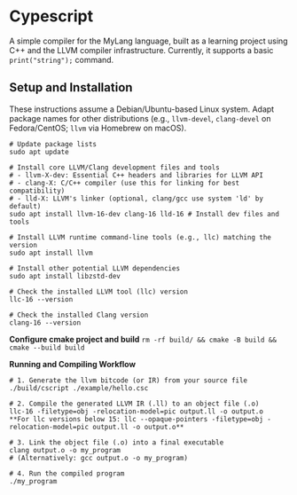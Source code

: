 # Cypescript

A simple compiler for the MyLang language, built as a learning project using C++ and the LLVM compiler infrastructure. Currently, it supports a basic `print("string");` command.

## Setup and Installation

These instructions assume a Debian/Ubuntu-based Linux system. Adapt package names for other distributions (e.g., `llvm-devel`, `clang-devel` on Fedora/CentOS; `llvm` via Homebrew on macOS).

```
# Update package lists
sudo apt update

# Install core LLVM/Clang development files and tools
# - llvm-X-dev: Essential C++ headers and libraries for LLVM API
# - clang-X: C/C++ compiler (use this for linking for best compatibility)
# - lld-X: LLVM's linker (optional, clang/gcc use system 'ld' by default)
sudo apt install llvm-16-dev clang-16 lld-16 # Install dev files and tools

# Install LLVM runtime command-line tools (e.g., llc) matching the version
sudo apt install llvm

# Install other potential LLVM dependencies
sudo apt install libzstd-dev

# Check the installed LLVM tool (llc) version
llc-16 --version

# Check the installed Clang version
clang-16 --version
```

**Configure cmake project and build**
```rm -rf build/ && cmake -B build && cmake --build build```

**Running and Compiling Workflow**
```
# 1. Generate the llvm bitcode (or IR) from your source file
./build/cscript ./example/hello.csc

# 2. Compile the generated LLVM IR (.ll) to an object file (.o)
llc-16 -filetype=obj -relocation-model=pic output.ll -o output.o
**For llc versions below 15: llc --opaque-pointers -filetype=obj -relocation-model=pic output.ll -o output.o**

# 3. Link the object file (.o) into a final executable
clang output.o -o my_program
# (Alternatively: gcc output.o -o my_program)

# 4. Run the compiled program
./my_program
```